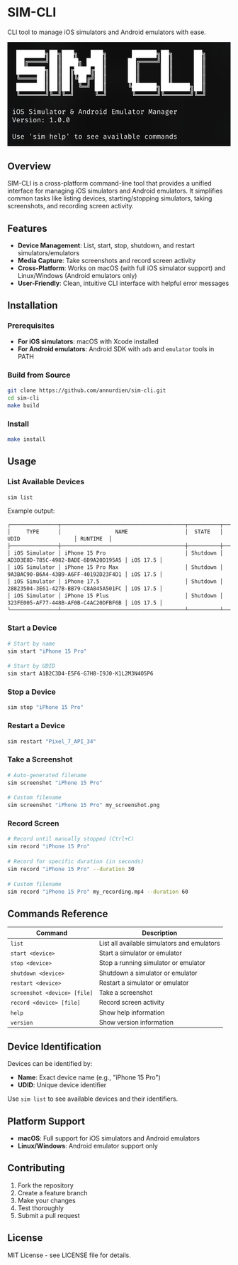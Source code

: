# SIM-CLI
CLI tool to manage iOS simulators and Android emulators with ease.

<div align="center">
  <img src="./assets/cli.png" alt="SIM-CLI Terminal Icon">
</div>


## Overview

SIM-CLI is a cross-platform command-line tool that provides a unified interface for managing iOS simulators and Android emulators. It simplifies common tasks like listing devices, starting/stopping simulators, taking screenshots, and recording screen activity.

## Features

- **Device Management**: List, start, stop, shutdown, and restart simulators/emulators
- **Media Capture**: Take screenshots and record screen activity
- **Cross-Platform**: Works on macOS (with full iOS simulator support) and Linux/Windows (Android emulators only)
- **User-Friendly**: Clean, intuitive CLI interface with helpful error messages

## Installation

### Prerequisites

- **For iOS simulators**: macOS with Xcode installed
- **For Android emulators**: Android SDK with `adb` and `emulator` tools in PATH

### Build from Source

```bash
git clone https://github.com/annurdien/sim-cli.git
cd sim-cli
make build
```

### Install
```bash
make install
```

## Usage

### List Available Devices

```bash
sim list
```

Example output:
```
┌───────────────┬───────────────────────────────────────┬──────────┬──────────────────────────────────────┬──────────┐
│     TYPE      │                 NAME                  │  STATE   │                 UDID                 │ RUNTIME  │
├───────────────┼───────────────────────────────────────┼──────────┼──────────────────────────────────────┼──────────┤
│ iOS Simulator │ iPhone 15 Pro                         │ Shutdown │ AD3D3E8D-785C-4982-BADE-6D9A20D195A5 │ iOS 17.5 │
│ iOS Simulator │ iPhone 15 Pro Max                     │ Shutdown │ 9A3BAC90-B6A4-43B9-A6FF-40192D23F4D1 │ iOS 17.5 │
│ iOS Simulator │ iPhone 17.5                           │ Shutdown │ 28823504-3E61-427B-BB79-C8A845A501FC │ iOS 17.5 │
│ iOS Simulator │ iPhone 15 Plus                        │ Shutdown │ 323FE005-AF77-448B-AF0B-C4AC20DFBF6B │ iOS 17.5 │
└───────────────┴───────────────────────────────────────┴──────────┴──────────────────────────────────────┴──────────┘
```

### Start a Device

```bash
# Start by name
sim start "iPhone 15 Pro"

# Start by UDID
sim start A1B2C3D4-E5F6-G7H8-I9J0-K1L2M3N4O5P6
```

### Stop a Device

```bash
sim stop "iPhone 15 Pro"
```

### Restart a Device

```bash
sim restart "Pixel_7_API_34"
```

### Take a Screenshot

```bash
# Auto-generated filename
sim screenshot "iPhone 15 Pro"

# Custom filename
sim screenshot "iPhone 15 Pro" my_screenshot.png
```

### Record Screen

```bash
# Record until manually stopped (Ctrl+C)
sim record "iPhone 15 Pro"

# Record for specific duration (in seconds)
sim record "iPhone 15 Pro" --duration 30

# Custom filename
sim record "iPhone 15 Pro" my_recording.mp4 --duration 60
```

## Commands Reference

| Command | Description |
|---------|-------------|
| `list` | List all available simulators and emulators |
| `start <device>` | Start a simulator or emulator |
| `stop <device>` | Stop a running simulator or emulator |
| `shutdown <device>` | Shutdown a simulator or emulator |
| `restart <device>` | Restart a simulator or emulator |
| `screenshot <device> [file]` | Take a screenshot |
| `record <device> [file]` | Record screen activity |
| `help` | Show help information |
| `version` | Show version information |

## Device Identification

Devices can be identified by:
- **Name**: Exact device name (e.g., "iPhone 15 Pro")
- **UDID**: Unique device identifier

Use `sim list` to see available devices and their identifiers.

## Platform Support

- **macOS**: Full support for iOS simulators and Android emulators
- **Linux/Windows**: Android emulator support only

## Contributing

1. Fork the repository
2. Create a feature branch
3. Make your changes
4. Test thoroughly
5. Submit a pull request

## License

MIT License - see LICENSE file for details.
